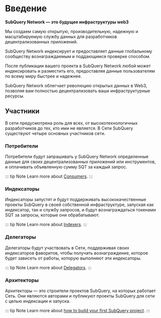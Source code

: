 # Введение

**SubQuery Network — это будущее инфраструктуры web3**

Мы создаем самую открытую, производительную, надежную и масштабируемую службу данных для разработчиков децентрализованных приложений.

SubQuery Network индексирует и предоставляет данные глобальному сообществу вознаграждаемым и поддающимся проверке способом.

После публикации вашего проекта в SubQuery Network любой может индексировать и разместить его, предоставляя данные пользователям по всему миру быстрее и надежнее.

SubQuery Network облегчает революцию открытых данных в Web3, позволяя вам полностью децентрализовать ваши инфраструктурные ресурсы.

## Участники

В сети предусмотрена роль для всех, от высокотехнологичных разработчиков до тех, кто ими не является. В Сети SubQuery существуют четыре основных участников сети.

### Потребители

Потребители будут запрашивать у SubQuery Network определенные данные для своих децентрализованных приложений или инструментов, и оплачивать объявленную сумму SQT за каждый запрос.

::: tip Note Learn more about [Consumers](./consumers.md). :::

### Индексаторы

Индексаторы запустят и будут поддерживать высококачественные проекты SubQuery в своей собственной инфраструктуре, запуская как индексатор, так и службу запросов, и будут вознаграждаться токенами SQT за запросы, которые они обрабатывают.

::: tip Note Learn more about [Indexers](./indexers.md). :::

### Делегаторы

Делегаторы будут участвовать в Сети, поддерживая своих индексаторов фаворитов, чтобы получать вознаграждение, которое будет зависеть от работы, которую выполняют эти индексаторы.

::: tip Note Learn more about [Delegators](./delegators.md). :::

### Архитекторы

Архитекторы — это строители проектов SubQuery, на которых работает Сеть. Они являются авторами и публикуют проекты SubQuery для сети с целью индексации и запуска.

::: tip Note Learn more about [how to build your first SubQuery project](../build/introduction.md). :::
